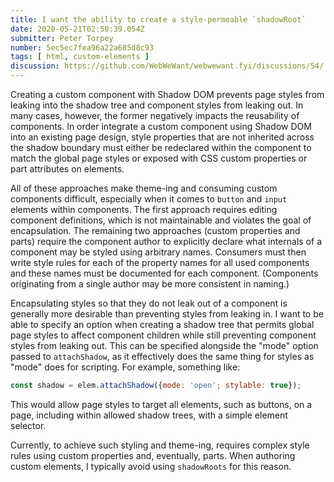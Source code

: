 ```yaml
---
title: I want the ability to create a style-permeable `shadowRoot`
date: 2020-05-21T02:50:39.054Z
submitter: Peter Torpey
number: 5ec5ec7fea96a22a685d8c93
tags: [ html, custom-elements ]
discussion: https://github.com/WebWeWant/webwewant.fyi/discussions/54/
---
```


Creating a custom component with Shadow DOM prevents page styles from leaking into the shadow tree and component styles from leaking out. In many cases, however, the former negatively impacts the reusability of components. In order integrate a custom component using Shadow DOM into an existing page design, style properties that are not inherited across the shadow boundary must either be redeclared within the component to match the global page styles or exposed with CSS custom properties or part attributes on elements.

All of these approaches make theme-ing and consuming custom components difficult, especially when it comes to `button` and `input` elements within components. The first approach requires editing component definitions, which is not maintainable and violates the goal of encapsulation. The remaining two approaches (custom properties and parts) require the component author to explicitly declare what internals of a component may be styled using arbitrary names. Consumers must then write style rules for each of the property names for all used components and these names must be documented for each component. (Components originating from a single author may be more consistent in naming.)

Encapsulating styles so that they do not leak out of a component is generally more desirable than preventing styles from leaking in. I want to be able to specify an option when creating a shadow tree that permits global page styles to affect component children while still preventing component styles from leaking out. This can be specified alongside the "mode" option passed to `attachShadow`, as it effectively does the same thing for styles as "mode" does for scripting. For example, something like:

```js
const shadow = elem.attachShadow({mode: 'open'; stylable: true});
```

This would allow page styles to target all elements, such as buttons, on a page, including within allowed shadow trees, with a simple element selector.

Currently, to achieve such styling and theme-ing, requires complex style rules using custom properties and, eventually, parts. When authoring custom elements, I typically avoid using `shadowRoots` for this reason.
